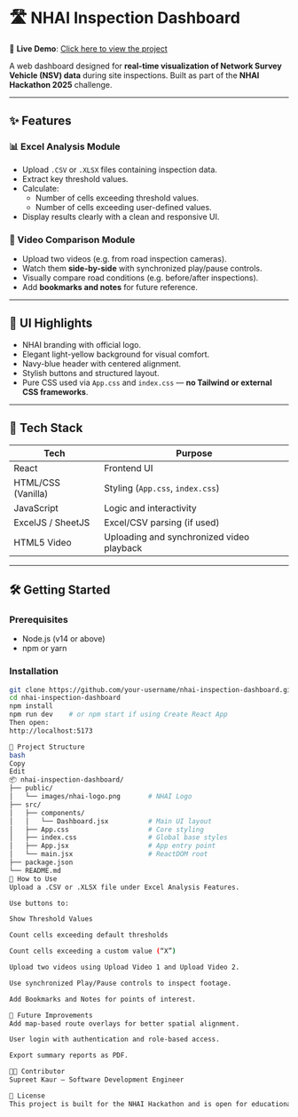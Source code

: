 # 🛣️ NHAI Inspection Dashboard

🚀 **Live Demo**: [Click here to view the project](https://elegant-marzipan-839821.netlify.app/)

A web dashboard designed for **real-time visualization of Network Survey Vehicle (NSV) data** during site inspections. Built as part of the **NHAI Hackathon 2025** challenge.

---

## ✨ Features

### 📊 Excel Analysis Module
- Upload `.CSV` or `.XLSX` files containing inspection data.
- Extract key threshold values.
- Calculate:
  - Number of cells exceeding threshold values.
  - Number of cells exceeding user-defined values.
- Display results clearly with a clean and responsive UI.

### 🎥 Video Comparison Module
- Upload two videos (e.g. from road inspection cameras).
- Watch them **side-by-side** with synchronized play/pause controls.
- Visually compare road conditions (e.g. before/after inspections).
- Add **bookmarks and notes** for future reference.

---

## 🎨 UI Highlights

- NHAI branding with official logo.
- Elegant light-yellow background for visual comfort.
- Navy-blue header with centered alignment.
- Stylish buttons and structured layout.
- Pure CSS used via `App.css` and `index.css` — **no Tailwind or external CSS frameworks**.

---

## 🧰 Tech Stack

| Tech               | Purpose                                    |
|--------------------|---------------------------------------------|
| React              | Frontend UI                                |
| HTML/CSS (Vanilla) | Styling (`App.css`, `index.css`)           |
| JavaScript         | Logic and interactivity                    |
| ExcelJS / SheetJS  | Excel/CSV parsing (if used)                |
| HTML5 Video        | Uploading and synchronized video playback  |

---

## 🛠️ Getting Started

### Prerequisites
- Node.js (v14 or above)
- npm or yarn

### Installation

```bash
git clone https://github.com/your-username/nhai-inspection-dashboard.git
cd nhai-inspection-dashboard
npm install
npm run dev    # or npm start if using Create React App
Then open:
http://localhost:5173

📁 Project Structure
bash
Copy
Edit
📦 nhai-inspection-dashboard/
├── public/
│   └── images/nhai-logo.png       # NHAI Logo
├── src/
│   ├── components/
│   │   └── Dashboard.jsx          # Main UI layout
│   ├── App.css                    # Core styling
│   ├── index.css                  # Global base styles
│   ├── App.jsx                    # App entry point
│   └── main.jsx                   # ReactDOM root
├── package.json
└── README.md
🧪 How to Use
Upload a .CSV or .XLSX file under Excel Analysis Features.

Use buttons to:

Show Threshold Values

Count cells exceeding default thresholds

Count cells exceeding a custom value (“X”)

Upload two videos using Upload Video 1 and Upload Video 2.

Use synchronized Play/Pause controls to inspect footage.

Add Bookmarks and Notes for points of interest.

🚧 Future Improvements
Add map-based route overlays for better spatial alignment.

User login with authentication and role-based access.

Export summary reports as PDF.

👩‍💻 Contributor
Supreet Kaur – Software Development Engineer

📄 License
This project is built for the NHAI Hackathon and is open for educational and non-commercial use.

